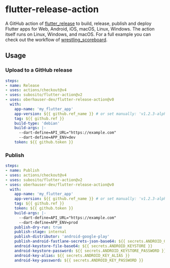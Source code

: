 # flutter-release-action

A GitHub action of [flutter_release](https://github.com/Oberhauser-Dev/flutter_release) to build, release, publish and deploy Flutter apps for Web, Android, iOS, macOS, Linux, Windows.
The action itself runs on Linux, Windows, and macOS.
For a full example you can check out the workflow of [wrestling_scoreboard](https://github.com/Oberhauser-Dev/wrestling_scoreboard/blob/main/.github/workflows/release.yml).

## Usage

### Upload to a GitHub release

```yaml
steps:
- name: Release
- uses: actions/checkout@v4
- uses: subosito/flutter-action@v2
- uses: oberhauser-dev/flutter-release-action@v0
  with:
    app-name: 'my_flutter_app'
    app-version: ${{ github.ref_name }} # or set manually: 'v1.2.3-alpha.4'
    tag: ${{ github.ref }}
    build-type: 'debian'
    build-args: |-
      --dart-define=API_URL="https://example.com"
      --dart-define=APP_ENV=dev
    token: ${{ github.token }}
```

### Publish

```yaml
steps:
- name: Publish
- uses: actions/checkout@v4
- uses: subosito/flutter-action@v2
- uses: oberhauser-dev/flutter-release-action@v0
  with:
    app-name: 'my_flutter_app'
    app-version: ${{ github.ref_name }} # or set manually: 'v1.2.3-alpha.4'
    tag: ${{ github.ref }}
    token: ${{ github.token }}
    build-args: |-
      --dart-define=API_URL="https://example.com"
      --dart-define=APP_ENV=prod
    publish-dry-run: true
    publish-stage: internal
    publish-distributor: 'android-google-play'
    publish-android-fastlane-secrets-json-base64: ${{ secrets.ANDROID_GOOGLE_PLAY_JSON }}
    android-keystore-file-base64: ${{ secrets.ANDROID_KEYSTORE }}
    android-keystore-password: ${{ secrets.ANDROID_KEYSTORE_PASSWORD }}
    android-key-alias: ${{ secrets.ANDROID_KEY_ALIAS }}
    android-key-password: ${{ secrets.ANDROID_KEY_PASSWORD }}
```

